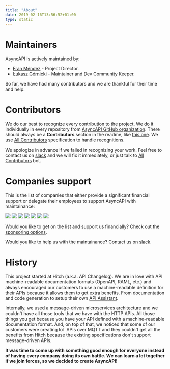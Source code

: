 ```yaml
---
title: "About"
date: 2019-02-16T13:56:52+01:00
type: static
---
```


# Maintainers 

AsyncAPI is actively maintained by:

- [Fran Méndez](https://twitter.com/fmvilas) - Project Director.
- [Łukasz Górnicki](https://twitter.com/derberq) - Maintainer and Dev Community Keeper.

So far, we have had many contributors and we are thankful for their time and help.

# Contributors

We do our best to recognize every contribution to the project. We do it individually in every repository from [AsyncAPI GitHub organization](https://github.com/asyncapi/). There should always be a **Contributors** section in the readme, like [this one](https://github.com/asyncapi/asyncapi/blob/master/README.md#contributors). We use [All Contributors](https://allcontributors.org/docs/en/specification) specification to handle recognitions. 

We apologize in advance if we failed in recognizing your work. Feel free to contact us on [slack](https://www.asyncapi.com/slack-invite/) and we will fix it immediately, or just talk to [All Contributors](https://allcontributors.org) bot.

# Companies support

This is the list of companies that either provide a significant financial support or delegate their employees to support AsyncAPI with maintainance:

<div class="row platinum-members">
<a href="https://iqvia.com" target="_blank"><img class="platinum-member-logo platinum-member-logo--iqvia" src="/images/logos/sponsors/iqvia.png"></a>
<a href="https://mulesoft.com" target="_blank"><img class="platinum-member-logo platinum-member-logo--mulesoft" src="/images/logos/sponsors/mulesoft.png"></a>
<a href="https://salesforce.com" target="_blank"><img class="platinum-member-logo platinum-member-logo--salesforce" src="/images/logos/sponsors/salesforce.png"></a>
<a href="https://sap.com" target="_blank"><img class="platinum-member-logo platinum-member-logo--sap" src="/images/logos/sponsors/sap.png"></a>
<a href="https://slack.com" target="_blank"><img class="platinum-member-logo platinum-member-logo--slack" src="/images/logos/sponsors/slack.png"></a>
<a href="https://solace.com" target="_blank"><img class="platinum-member-logo platinum-member-logo--solace" src="/images/logos/sponsors/solace.png"></a>
<a href="https://tibco.com" target="_blank"><img class="platinum-member-logo platinum-member-logo--tibco" src="/images/logos/sponsors/tibco.png"></a>
</div>

Would you like to get on the list and support us financially? Check out the [sponsoring options](https://opencollective.com/asyncapi).

Would you like to help us with the maintainance? Contact us on [slack](https://www.asyncapi.com/slack-invite/).

# History

This project started at Hitch (a.k.a. API Changelog). We are in love with API machine-readable documentation formats (OpenAPI, RAML, etc.) and always encouraged our customers to use a machine-readable definition for their APIs because it allows them to get extra benefits. From documentation and code generation to setup their own [API Assistant](http://apiassistant.com).

Internally, we used a message-driven microservices architecture and we couldn't have all those tools that we have with the HTTP APIs. All those things you get because you have your API defined with a machine-readable documentation format. And, on top of that, we noticed that some of our customers were creating IoT APIs over MQTT and they couldn't get all the benefits from Hitch because the existing specifications don't support message-driven APIs.

**It was time to come up with something good enough for everyone instead of having every company doing its own battle. We can learn a lot together if we join forces, so we decided to create AsyncAPI!**
